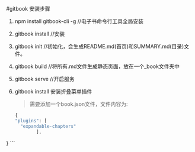 #gitbook 安装步骤
 1. npm install gitbook-cli -g   //电子书命令行工具全局安装
   
 2. gitbook install  //安装
 3. gitbook init     //初始化，会生成README.md(首页)和SUMMARY.md(目录)文件。
 4. gitbook build  //将所有.md文件生成静态页面，放在一个_book文件夹中
 5. gitbook serve  //开启服务
 6. gitbook install 安装折叠菜单插件
    >需要添加一个book.json文件，文件内容为:
      ```javascript
      {
    "plugins": [
        "expandable-chapters"
              ],
   }
      ```
